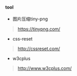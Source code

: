 
#### tool

* 图片压缩tiny-png
> https://tinypng.com/
* css-reset
> http://cssreset.com/
* w3cplus
> http://www.w3cplus.com/

